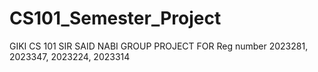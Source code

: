 # CS101_Semester_Project
GIKI CS 101 SIR SAID NABI GROUP PROJECT FOR Reg number 2023281, 2023347, 2023224, 2023314
